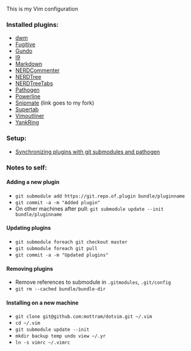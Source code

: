 This is my Vim configuration

### Installed plugins:

* [dwm](http://onethingwell.org/post/30032313633/dwm-vim)
* [Fugitive](https://github.com/tpope/vim-fugitive)
* [Gundo](https://github.com/sjl/gundo.vim)
* [l9](https://github.com/vim-scripts/L9)
* [Markdown](https://github.com/tpope/vim-markdown)
* [NERDCommenter](https://github.com/scrooloose/nerdcommenter)
* [NERDTree](https://github.com/scrooloose/nerdtree)
* [NERDTreeTabs](https://github.com/jistr/vim-nerdtree-tabs)
* [Pathogen](https://github.com/tpope/vim-pathogen)
* [Powerline](https://github.com/Lokaltog/vim-powerline)
* [Snipmate](git@github.com:mottram/snipmate.vim.git) (link goes to my fork)
* [Supertab](https://github.com/scrooloose/nerdtree)
* [Vimoutliner](https://github.com/vimoutliner/vimoutliner)
* [YankRing](https://github.com/vim-scripts/YankRing.vim)

### Setup:

* [Synchronizing plugins with git submodules and pathogen](http://vimcasts.org/episodes/synchronizing-plugins-with-git-submodules-and-pathogen/)

### Notes to self:

#### Adding a new plugin

* `git submodule add https://git.repo.of.plugin bundle/pluginname`
* `git commit -a -m "Added plugin"`
* On other machines after pull: `git submodule update --init bundle/pluginname`

#### Updating plugins

* `git submodule foreach git checkout master`
* `git submodule foreach git pull`
* `git commit -a -m "Updated plugins"`

#### Removing plugins

* Remove references to submodule in `.gitmodules`, `.git/config`
* `git rm --cached bundle/bundle-dir`

#### Installing on a new machine

* `git clone git@github.com:mottram/dotvim.git ~/.vim`
* `cd ~/.vim`
* `git submodule update --init`
* `mkdir backup temp undo view ~/.yr`
* `ln -s vimrc ~/.vimrc`
